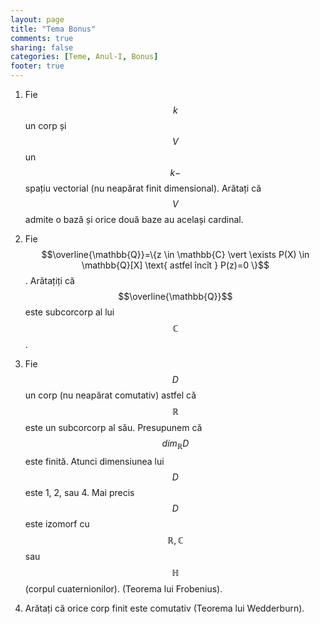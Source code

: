 ```yaml
---
layout: page
title: "Tema Bonus"
comments: true
sharing: false
categories: [Teme, Anul-I, Bonus]
footer: true
---
```


1. Fie $$k$$ un corp și $$V$$ un $$k-$$spațiu vectorial (nu neapărat finit
   dimensional). Arătați că $$V$$ admite o bază și orice două baze au același
   cardinal.

2. Fie $$\overline{\mathbb{Q}}=\{z \in \mathbb{C} \vert \exists P(X) \in
   \mathbb{Q}[X] \text{ astfel încît } P(z)=0  \}$$. Arătațiți că
   $$\overline{\mathbb{Q}}$$ este subcorcorp al lui $$\mathbb{C}$$.

3. Fie $$D$$ un corp (nu neapărat comutativ) astfel că $$\mathbb{R}$$ este un
   subcorcorp al său. Presupunem că $$dim_\mathbb{R} D$$ este finită. Atunci
   dimensiunea lui $$D$$ este 1, 2, sau 4. Mai precis $$D$$ este izomorf cu 
   $$\mathbb{R},\mathbb{C}$$ sau $$\mathbb{H}$$ (corpul cuaternionilor).
   (Teorema lui Frobenius).

4. Arătați că orice corp finit este comutativ (Teorema lui Wedderburn).
